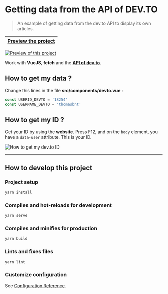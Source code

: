 # Getting data from the API of DEV.TO

> An example of getting data from the dev.to API to display its own articles.

| [Preview the project](https://thomasbntdevto.netlify.app/) |
|------------------------------------------------------------|

[![Preview of this project](https://user-images.githubusercontent.com/14293805/181784516-faf7e76c-0215-42cc-9d1e-6efdcde30c67.png)](https://thomasbntdevto.netlify.app/)

Work with **VueJS**, **fetch** and the **[API of dev.to](https://developers.forem.com/api)**.

## How to get my data ? 

Change this lines in the file **src/components/devto.vue** :

```javascript
const USERID_DEVTO = '18254'
const USERNAME_DEVTO = 'thomasbnt'
```

## How to get my ID ?

Get your ID by using the **website**. Press F12, and on the `body` element,
you have a `data-user` attribute. This is your ID.

![How to get my dev.to ID](https://user-images.githubusercontent.com/14293805/181785438-3a7c74ee-63f8-40b0-9f25-836f72289275.png)

____
## How to develop this project
### Project setup
```bash
yarn install
```

### Compiles and hot-reloads for development
```bash
yarn serve
```

### Compiles and minifies for production
```bash
yarn build
```

### Lints and fixes files
```bash
yarn lint
```

### Customize configuration
See [Configuration Reference](https://cli.vuejs.org/config/).
